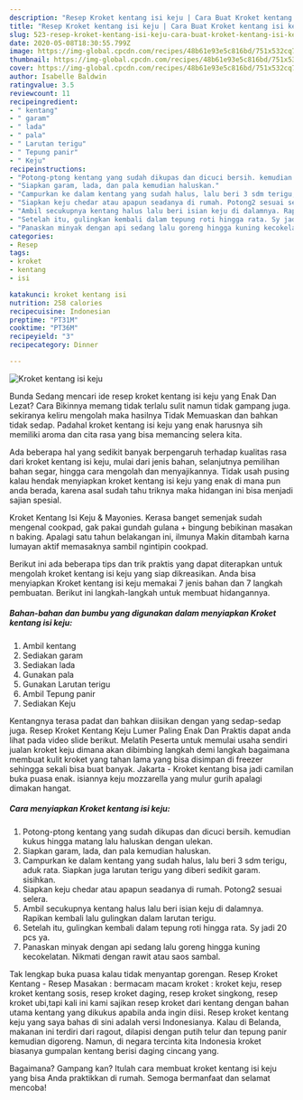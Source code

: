 ```yaml
---
description: "Resep Kroket kentang isi keju | Cara Buat Kroket kentang isi keju Yang Enak dan Simpel"
title: "Resep Kroket kentang isi keju | Cara Buat Kroket kentang isi keju Yang Enak dan Simpel"
slug: 523-resep-kroket-kentang-isi-keju-cara-buat-kroket-kentang-isi-keju-yang-enak-dan-simpel
date: 2020-05-08T18:30:55.799Z
image: https://img-global.cpcdn.com/recipes/48b61e93e5c816bd/751x532cq70/kroket-kentang-isi-keju-foto-resep-utama.jpg
thumbnail: https://img-global.cpcdn.com/recipes/48b61e93e5c816bd/751x532cq70/kroket-kentang-isi-keju-foto-resep-utama.jpg
cover: https://img-global.cpcdn.com/recipes/48b61e93e5c816bd/751x532cq70/kroket-kentang-isi-keju-foto-resep-utama.jpg
author: Isabelle Baldwin
ratingvalue: 3.5
reviewcount: 11
recipeingredient:
- " kentang"
- " garam"
- " lada"
- " pala"
- " Larutan terigu"
- " Tepung panir"
- " Keju"
recipeinstructions:
- "Potong-ptong kentang yang sudah dikupas dan dicuci bersih. kemudian kukus hingga matang lalu haluskan dengan ulekan."
- "Siapkan garam, lada, dan pala kemudian haluskan."
- "Campurkan ke dalam kentang yang sudah halus, lalu beri 3 sdm terigu, aduk rata. Siapkan juga larutan terigu yang diberi sedikit garam. sisihkan."
- "Siapkan keju chedar atau apapun seadanya di rumah. Potong2 sesuai selera."
- "Ambil secukupnya kentang halus lalu beri isian keju di dalamnya. Rapikan kembali lalu gulingkan dalam larutan terigu."
- "Setelah itu, gulingkan kembali dalam tepung roti hingga rata. Sy jadi 20 pcs ya."
- "Panaskan minyak dengan api sedang lalu goreng hingga kuning kecokelatan. Nikmati dengan rawit atau saos sambal."
categories:
- Resep
tags:
- kroket
- kentang
- isi

katakunci: kroket kentang isi 
nutrition: 258 calories
recipecuisine: Indonesian
preptime: "PT31M"
cooktime: "PT36M"
recipeyield: "3"
recipecategory: Dinner

---
```



![Kroket kentang isi keju](https://img-global.cpcdn.com/recipes/48b61e93e5c816bd/751x532cq70/kroket-kentang-isi-keju-foto-resep-utama.jpg)

Bunda Sedang mencari ide resep kroket kentang isi keju yang Enak Dan Lezat? Cara Bikinnya memang tidak terlalu sulit namun tidak gampang juga. sekiranya keliru mengolah maka hasilnya Tidak Memuaskan dan bahkan tidak sedap. Padahal kroket kentang isi keju yang enak harusnya sih memiliki aroma dan cita rasa yang bisa memancing selera kita.

Ada beberapa hal yang sedikit banyak berpengaruh terhadap kualitas rasa dari kroket kentang isi keju, mulai dari jenis bahan, selanjutnya pemilihan bahan segar, hingga cara mengolah dan menyajikannya. Tidak usah pusing kalau hendak menyiapkan kroket kentang isi keju yang enak di mana pun anda berada, karena asal sudah tahu triknya maka hidangan ini bisa menjadi sajian spesial.

Kroket Kentang Isi Keju &amp; Mayonies. Kerasa banget semenjak sudah mengenal cookpad, gak pakai gundah gulana + bingung bebikinan masakan n baking. Apalagi satu tahun belakangan ini, ilmunya Makin ditambah karna lumayan aktif memasaknya sambil ngintipin cookpad.


Berikut ini ada beberapa tips dan trik praktis yang dapat diterapkan untuk mengolah kroket kentang isi keju yang siap dikreasikan. Anda bisa menyiapkan Kroket kentang isi keju memakai 7 jenis bahan dan 7 langkah pembuatan. Berikut ini langkah-langkah untuk membuat hidangannya.

<!--inarticleads1-->

##### Bahan-bahan dan bumbu yang digunakan dalam menyiapkan Kroket kentang isi keju:

1. Ambil  kentang
1. Sediakan  garam
1. Sediakan  lada
1. Gunakan  pala
1. Gunakan  Larutan terigu
1. Ambil  Tepung panir
1. Sediakan  Keju


Kentangnya terasa padat dan bahkan diisikan dengan yang sedap-sedap juga. Resep Kroket Kentang Keju Lumer Paling Enak Dan Praktis dapat anda lihat pada video slide berikut. Melatih Peserta untuk memulai usaha sendiri jualan kroket keju dimana akan dibimbing langkah demi langkah bagaimana membuat kulit kroket yang tahan lama yang bisa disimpan di freezer sehingga sekali bisa buat banyak. Jakarta - Kroket kentang bisa jadi camilan buka puasa enak. isiannya keju mozzarella yang mulur gurih apalagi dimakan hangat. 

<!--inarticleads2-->

##### Cara menyiapkan Kroket kentang isi keju:

1. Potong-ptong kentang yang sudah dikupas dan dicuci bersih. kemudian kukus hingga matang lalu haluskan dengan ulekan.
1. Siapkan garam, lada, dan pala kemudian haluskan.
1. Campurkan ke dalam kentang yang sudah halus, lalu beri 3 sdm terigu, aduk rata. Siapkan juga larutan terigu yang diberi sedikit garam. sisihkan.
1. Siapkan keju chedar atau apapun seadanya di rumah. Potong2 sesuai selera.
1. Ambil secukupnya kentang halus lalu beri isian keju di dalamnya. Rapikan kembali lalu gulingkan dalam larutan terigu.
1. Setelah itu, gulingkan kembali dalam tepung roti hingga rata. Sy jadi 20 pcs ya.
1. Panaskan minyak dengan api sedang lalu goreng hingga kuning kecokelatan. Nikmati dengan rawit atau saos sambal.


Tak lengkap buka puasa kalau tidak menyantap gorengan. Resep Kroket Kentang - Resep Masakan : bermacam macam kroket : kroket keju, resep kroket kentang sosis, resep kroket daging, resep kroket singkong, resep kroket ubi,tapi kali ini kami sajikan resep kroket dari kentang dengan bahan utama kentang yang dikukus apabila anda ingin diisi. Resep kroket kentang keju yang saya bahas di sini adalah versi Indonesianya. Kalau di Belanda, makanan ini terdiri dari ragout, dilapisi dengan putih telur dan tepung panir kemudian digoreng. Namun, di negara tercinta kita Indonesia kroket biasanya gumpalan kentang berisi daging cincang yang. 

Bagaimana? Gampang kan? Itulah cara membuat kroket kentang isi keju yang bisa Anda praktikkan di rumah. Semoga bermanfaat dan selamat mencoba!

